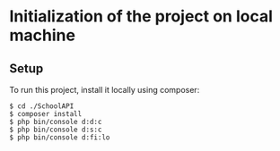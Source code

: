 # Initialization of the project on local machine

## Setup

To run this project, install it locally using composer:

```
$ cd ./SchoolAPI
$ composer install
$ php bin/console d:d:c
$ php bin/console d:s:c
$ php bin/console d:fi:lo
```
